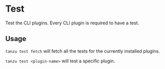 # Test

Test the CLI plugins. Every CLI plugin is required to have a test. 

## Usage

`tanzu test fetch` will fetch all the tests for the currently installed plugins.   
   
`tanzu test <plugin-name>` will test a specific plugin.